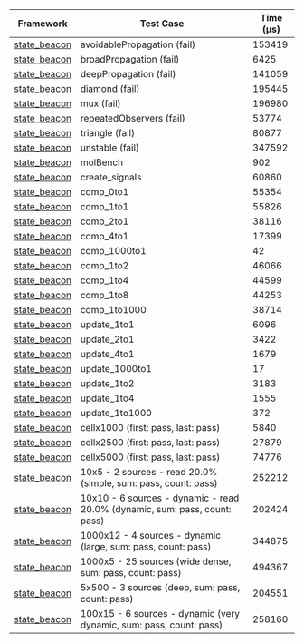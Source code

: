 | Framework | Test Case | Time (μs) |
| --- | --- | --- |
| [state_beacon](https://github.com/jinyus/dart_beacon) | avoidablePropagation (fail) | 153419 |
| [state_beacon](https://github.com/jinyus/dart_beacon) | broadPropagation (fail) | 6425 |
| [state_beacon](https://github.com/jinyus/dart_beacon) | deepPropagation (fail) | 141059 |
| [state_beacon](https://github.com/jinyus/dart_beacon) | diamond (fail) | 195445 |
| [state_beacon](https://github.com/jinyus/dart_beacon) | mux (fail) | 196980 |
| [state_beacon](https://github.com/jinyus/dart_beacon) | repeatedObservers (fail) | 53774 |
| [state_beacon](https://github.com/jinyus/dart_beacon) | triangle (fail) | 80877 |
| [state_beacon](https://github.com/jinyus/dart_beacon) | unstable (fail) | 347592 |
| [state_beacon](https://github.com/jinyus/dart_beacon) | molBench | 902 |
| [state_beacon](https://github.com/jinyus/dart_beacon) | create_signals | 60860 |
| [state_beacon](https://github.com/jinyus/dart_beacon) | comp_0to1 | 55354 |
| [state_beacon](https://github.com/jinyus/dart_beacon) | comp_1to1 | 55826 |
| [state_beacon](https://github.com/jinyus/dart_beacon) | comp_2to1 | 38116 |
| [state_beacon](https://github.com/jinyus/dart_beacon) | comp_4to1 | 17399 |
| [state_beacon](https://github.com/jinyus/dart_beacon) | comp_1000to1 | 42 |
| [state_beacon](https://github.com/jinyus/dart_beacon) | comp_1to2 | 46066 |
| [state_beacon](https://github.com/jinyus/dart_beacon) | comp_1to4 | 44599 |
| [state_beacon](https://github.com/jinyus/dart_beacon) | comp_1to8 | 44253 |
| [state_beacon](https://github.com/jinyus/dart_beacon) | comp_1to1000 | 38714 |
| [state_beacon](https://github.com/jinyus/dart_beacon) | update_1to1 | 6096 |
| [state_beacon](https://github.com/jinyus/dart_beacon) | update_2to1 | 3422 |
| [state_beacon](https://github.com/jinyus/dart_beacon) | update_4to1 | 1679 |
| [state_beacon](https://github.com/jinyus/dart_beacon) | update_1000to1 | 17 |
| [state_beacon](https://github.com/jinyus/dart_beacon) | update_1to2 | 3183 |
| [state_beacon](https://github.com/jinyus/dart_beacon) | update_1to4 | 1555 |
| [state_beacon](https://github.com/jinyus/dart_beacon) | update_1to1000 | 372 |
| [state_beacon](https://github.com/jinyus/dart_beacon) | cellx1000 (first: pass, last: pass) | 5840 |
| [state_beacon](https://github.com/jinyus/dart_beacon) | cellx2500 (first: pass, last: pass) | 27879 |
| [state_beacon](https://github.com/jinyus/dart_beacon) | cellx5000 (first: pass, last: pass) | 74776 |
| [state_beacon](https://github.com/jinyus/dart_beacon) | 10x5 - 2 sources - read 20.0% (simple, sum: pass, count: pass) | 252212 |
| [state_beacon](https://github.com/jinyus/dart_beacon) | 10x10 - 6 sources - dynamic - read 20.0% (dynamic, sum: pass, count: pass) | 202424 |
| [state_beacon](https://github.com/jinyus/dart_beacon) | 1000x12 - 4 sources - dynamic (large, sum: pass, count: pass) | 344875 |
| [state_beacon](https://github.com/jinyus/dart_beacon) | 1000x5 - 25 sources (wide dense, sum: pass, count: pass) | 494367 |
| [state_beacon](https://github.com/jinyus/dart_beacon) | 5x500 - 3 sources (deep, sum: pass, count: pass) | 204551 |
| [state_beacon](https://github.com/jinyus/dart_beacon) | 100x15 - 6 sources - dynamic (very dynamic, sum: pass, count: pass) | 258160 |
